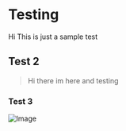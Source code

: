 # Testing
Hi This is just a sample test 

## Test 2

>Hi there im here and testing

### Test 3

![Image](https://www.google.com/url?sa=i&source=images&cd=&cad=rja&uact=8&ved=2ahUKEwixx5OzkurhAhWNmuAKHZ6sAtMQjRx6BAgBEAU&url=%2Furl%3Fsa%3Di%26source%3Dimages%26cd%3D%26ved%3D%26url%3Dhttps%253A%252F%252Fwww.facebook.com%252Fiamsawasimofficial%252F%26psig%3DAOvVaw3UdcI9gfQsCXZMgH541_G_%26ust%3D1556243856829847&psig=AOvVaw3UdcI9gfQsCXZMgH541_G_&ust=1556243856829847)
